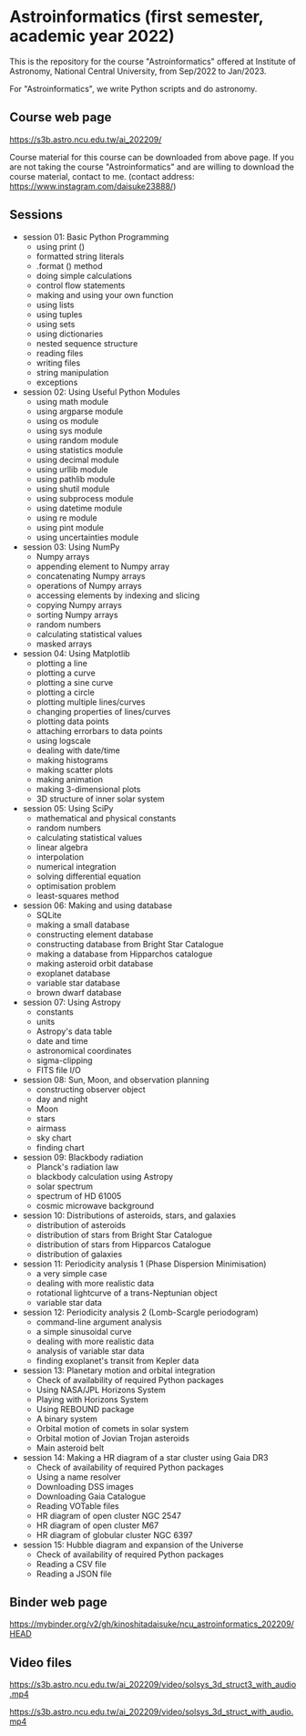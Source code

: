 # Astroinformatics (first semester, academic year 2022) #

This is the repository for the course "Astroinformatics" offered at Institute of Astronomy, National Central University, from Sep/2022 to Jan/2023.

For "Astroinformatics", we write Python scripts and do astronomy.

## Course web page ##

https://s3b.astro.ncu.edu.tw/ai_202209/

Course material for this course can be downloaded from above page.
If you are not taking the course "Astroinformatics" and are willing to download the course material, contact to me.
(contact address: https://www.instagram.com/daisuke23888/)

## Sessions ##

- session 01: Basic Python Programming
  - using print ()
  - formatted string literals
  - .format () method
  - doing simple calculations
  - control flow statements
  - making and using your own function
  - using lists
  - using tuples
  - using sets
  - using dictionaries
  - nested sequence structure
  - reading files
  - writing files
  - string manipulation
  - exceptions
- session 02: Using Useful Python Modules
  - using math module
  - using argparse module
  - using os module
  - using sys module
  - using random module
  - using statistics module
  - using decimal module
  - using urllib module
  - using pathlib module
  - using shutil module
  - using subprocess module
  - using datetime module
  - using re module
  - using pint module
  - using uncertainties module
- session 03: Using NumPy
  - Numpy arrays
  - appending element to Numpy array
  - concatenating Numpy arrays
  - operations of Numpy arrays
  - accessing elements by indexing and slicing
  - copying Numpy arrays
  - sorting Numpy arrays
  - random numbers
  - calculating statistical values
  - masked arrays
- session 04: Using Matplotlib
  - plotting a line
  - plotting a curve
  - plotting a sine curve
  - plotting a circle
  - plotting multiple lines/curves
  - changing properties of lines/curves
  - plotting data points
  - attaching errorbars to data points
  - using logscale
  - dealing with date/time
  - making histograms
  - making scatter plots
  - making animation
  - making 3-dimensional plots
  - 3D structure of inner solar system
- session 05: Using SciPy
  - mathematical and physical constants
  - random numbers
  - calculating statistical values
  - linear algebra
  - interpolation
  - numerical integration
  - solving differential equation
  - optimisation problem
  - least-squares method
- session 06: Making and using database
  - SQLite
  - making a small database
  - constructing element database
  - constructing database from Bright Star Catalogue
  - making a database from Hipparchos catalogue
  - making asteroid orbit database
  - exoplanet database
  - variable star database
  - brown dwarf database
- session 07: Using Astropy
  - constants
  - units
  - Astropy's data table
  - date and time
  - astronomical coordinates
  - sigma-clipping
  - FITS file I/O
- session 08: Sun, Moon, and observation planning
  - constructing observer object
  - day and night
  - Moon
  - stars
  - airmass
  - sky chart
  - finding chart
- session 09: Blackbody radiation
  - Planck's radiation law
  - blackbody calculation using Astropy
  - solar spectrum
  - spectrum of HD 61005
  - cosmic microwave background
- session 10: Distributions of asteroids, stars, and galaxies
  - distribution of asteroids
  - distribution of stars from Bright Star Catalogue
  - distribution of stars from Hipparcos Catalogue
  - distribution of galaxies
- session 11: Periodicity analysis 1 (Phase Dispersion Minimisation)
  - a very simple case
  - dealing with more realistic data
  - rotational lightcurve of a trans-Neptunian object
  - variable star data
- session 12: Periodicity analysis 2 (Lomb-Scargle periodogram)
  - command-line argument analysis
  - a simple sinusoidal curve
  - dealing with more realistic data
  - analysis of variable star data
  - finding exoplanet's transit from Kepler data
- session 13: Planetary motion and orbital integration
  - Check of availability of required Python packages
  - Using NASA/JPL Horizons System
  - Playing with Horizons System
  - Using REBOUND package
  - A binary system
  - Orbital motion of comets in solar system
  - Orbital motion of Jovian Trojan asteroids
  - Main asteroid belt
- session 14: Making a HR diagram of a star cluster using Gaia DR3
  - Check of availability of required Python packages
  - Using a name resolver
  - Downloading DSS images
  - Downloading Gaia Catalogue
  - Reading VOTable files
  - HR diagram of open cluster NGC 2547
  - HR diagram of open cluster M67
  - HR diagram of globular cluster NGC 6397
- session 15: Hubble diagram and expansion of the Universe
  - Check of availability of required Python packages
  - Reading a CSV file
  - Reading a JSON file

## Binder web page ##

https://mybinder.org/v2/gh/kinoshitadaisuke/ncu_astroinformatics_202209/HEAD

## Video files ##

https://s3b.astro.ncu.edu.tw/ai_202209/video/solsys_3d_struct3_with_audio.mp4

https://s3b.astro.ncu.edu.tw/ai_202209/video/solsys_3d_struct_with_audio.mp4
